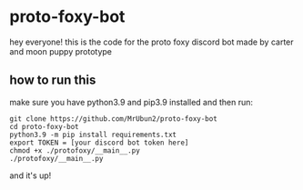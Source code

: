 # proto-foxy-bot
hey everyone! this is the code for the proto foxy discord bot made by carter and moon puppy prototype

## how to run this
make sure you have python3.9 and pip3.9 installed and then run:
```
git clone https://github.com/MrUbun2/proto-foxy-bot
cd proto-foxy-bot
python3.9 -m pip install requirements.txt
export TOKEN = [your discord bot token here]
chmod +x ./protofoxy/__main__.py
./protofoxy/__main__.py
```
and it's up!
